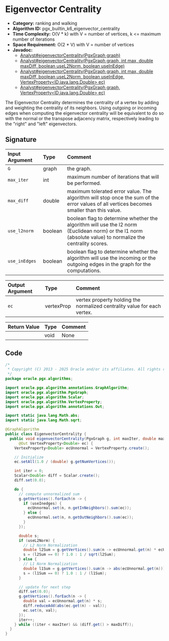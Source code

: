 # Eigenvector Centrality

- **Category:** ranking and walking
- **Algorithm ID:** pgx_builtin_k6_eigenvector_centrality
- **Time Complexity:** O(V * k) with V = number of vertices, k <= maximum number of iterations
- **Space Requirement:** O(2 * V) with V = number of vertices
- **Javadoc:**
  - [Analyst#eigenvectorCentrality(PgxGraph graph)](https://docs.oracle.com/en/database/oracle/property-graph/25.1/spgjv/oracle/pgx/api/Analyst.html#eigenvectorCentrality_oracle_pgx_api_PgxGraph_)
  - [Analyst#eigenvectorCentrality(PgxGraph graph, int max, double maxDiff, boolean useL2Norm, boolean useInEdge)](https://docs.oracle.com/en/database/oracle/property-graph/25.1/spgjv/oracle/pgx/api/Analyst.html#eigenvectorCentrality_oracle_pgx_api_PgxGraph_int_double_boolean_boolean_)
  - [Analyst#eigenvectorCentrality(PgxGraph graph, int max, double maxDiff, boolean useL2Norm, boolean useInEdge, VertexProperty<ID,java.lang.Double> ec)](https://docs.oracle.com/en/database/oracle/property-graph/25.1/spgjv/oracle/pgx/api/Analyst.html#eigenvectorCentrality_oracle_pgx_api_PgxGraph_int_double_boolean_boolean_oracle_pgx_api_VertexProperty_)
  - [Analyst#eigenvectorCentrality(PgxGraph graph, VertexProperty<ID,java.lang.Double> ec)](https://docs.oracle.com/en/database/oracle/property-graph/25.1/spgjv/oracle/pgx/api/Analyst.html#eigenvectorCentrality_oracle_pgx_api_PgxGraph_oracle_pgx_api_VertexProperty_)

The Eigenvector Centrality determines the centrality of a vertex by adding and weighting the centrality of its neighbors. Using outgoing or incoming edges when computing the eigenvector centrality will be equivalent to do so with the normal or the transpose adjacency matrix, respectively leading to the "right" and "left" eigenvectors.

## Signature

| Input Argument | Type | Comment |
| :--- | :--- | :--- |
| `G` | graph | the graph. |
| `max_iter` | int | maximum number of iterations that will be performed. |
| `max_diff` | double | maximum tolerated error value. The algorithm will stop once the sum of the error values of all vertices becomes smaller than this value. |
| `use_l2norm` | boolean | boolean flag to determine whether the algorithm will use the l2 norm (Euclidean norm) or the l1 norm (absolute value) to normalize the centrality scores. |
| `use_inEdges` | boolean | boolean flag to determine whether the algorithm will use the incoming or the outgoing edges in the graph for the computations. |

| Output Argument | Type | Comment |
| :--- | :--- | :--- |
| `ec` | vertexProp<double> | vertex property holding the normalized centrality value for each vertex. |

| Return Value | Type | Comment |
| :--- | :--- | :--- |
| | void | None |

## Code

```java
/*
 * Copyright (C) 2013 - 2025 Oracle and/or its affiliates. All rights reserved.
 */
package oracle.pgx.algorithms;

import oracle.pgx.algorithm.annotations.GraphAlgorithm;
import oracle.pgx.algorithm.PgxGraph;
import oracle.pgx.algorithm.Scalar;
import oracle.pgx.algorithm.VertexProperty;
import oracle.pgx.algorithm.annotations.Out;

import static java.lang.Math.abs;
import static java.lang.Math.sqrt;

@GraphAlgorithm
public class EigenvectorCentrality {
  public void eigenvectorCentrality(PgxGraph g, int maxIter, double maxDiff, boolean useL2Norm, boolean useInedges,
      @Out VertexProperty<Double> ec) {
    VertexProperty<Double> ecUnnormal = VertexProperty.create();

    // Initialize
    ec.setAll(1.0 / (double) g.getNumVertices());

    int iter = 0;
    Scalar<Double> diff = Scalar.create();
    diff.set(0.0);

    do {
      // compute unnormalized sum
      g.getVertices().forEach(n -> {
        if (useInedges) {
          ecUnnormal.set(n, n.getInNeighbors().sum(ec));
        } else {
          ecUnnormal.set(n, n.getOutNeighbors().sum(ec));
        }
      });

      double s;
      if (useL2Norm) {
        // L2 Norm Normalization
        double l2Sum = g.getVertices().sum(n -> ecUnnormal.get(n) * ecUnnormal.get(n));
        s = (l2Sum == 0) ? 1.0 : 1 / sqrt(l2Sum);
      } else {
        // L1 Norm Normalization
        double l1Sum = g.getVertices().sum(n -> abs(ecUnnormal.get(n)));
        s = (l1Sum == 0) ? 1.0 : 1 / (l1Sum);
      }

      // update for next step
      diff.set(0.0);
      g.getVertices().forEach(n -> {
        double val = ecUnnormal.get(n) * s;
        diff.reduceAdd(abs(ec.get(n) - val));
        ec.set(n, val);
      });
      iter++;
    } while ((iter < maxIter) && (diff.get() > maxDiff));
  }
}
```
